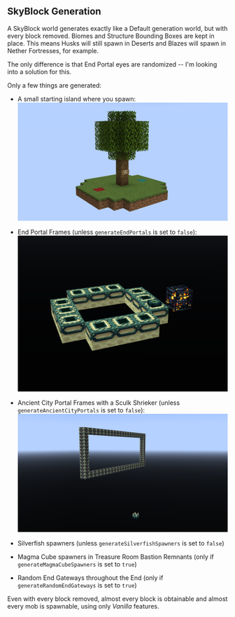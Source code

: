 ## SkyBlock Generation

A SkyBlock world generates exactly like a Default generation world, but with every block removed. Biomes and Structure
Bounding Boxes are kept in place. This means Husks will still spawn in Deserts and Blazes will spawn in Nether
Fortresses, for example.

The only difference is that End Portal eyes are randomized -- I'm looking into a solution for this.

Only a few things are generated:

- A small starting island where you spawn:
  ![small spawn platform with grass, both types of nylium, and a tree](../screenshots/spawn_platform.png?raw=true "Spawn Platform")

- End Portal Frames (unless `generateEndPortals` is set to `false`):
  ![end portal frame remains](../screenshots/end_portal.png?raw=true "End Portal Frame")

- Ancient City Portal Frames with a Sculk Shrieker (unless `generateAncientCityPortals` is set to `false`):
  ![ancient city portal frame remains](../screenshots/ancient_city_portal.png?raw=true "Ancient City Portal Frame")

- Silverfish spawners (unless `generateSilverfishSpawners` is set to `false`)

- Magma Cube spawners in Treasure Room Bastion Remnants (only if `generateMagmaCubeSpawners` is set to `true`)

- Random End Gateways throughout the End (only if `generateRandomEndGateways` is set to `true`)

Even with every block removed, almost every block is obtainable and almost every mob is spawnable, using only *Vanilla*
features.
